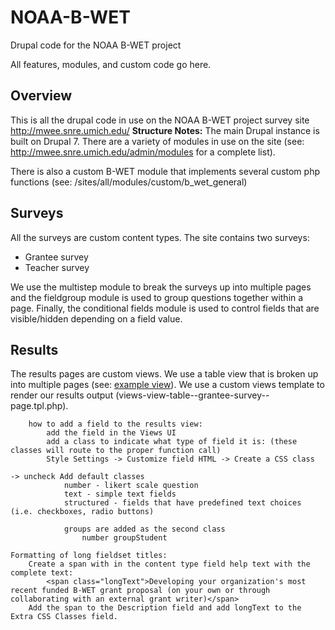 NOAA-B-WET
==========

Drupal code for the NOAA B-WET project

All features, modules, and custom code go here.

Overview
--------

This is all the drupal code in use on the NOAA B-WET project survey site <a herf="http://mwee.snre.umich.edu/">http://mwee.snre.umich.edu/</a>
__Structure Notes:__
The main Drupal instance is built on Drupal 7. There are a variety of modules in use on the site (see: <a href="http://mwee.snre.umich.edu/admin/modules">http://mwee.snre.umich.edu/admin/modules</a> for a complete list). 

There is also a custom B-WET module that implements several custom php functions (see: /sites/all/modules/custom/b_wet_general)

Surveys
-------

All the surveys are custom content types. The site contains two surveys:
* Grantee survey
* Teacher survey
	
We use the multistep module to break the surveys up into multiple pages and the fieldgroup module is used to group questions together within a page. Finally, the conditional fields module is used to control fields that are visible/hidden depending on a field value. 

Results
-------
The results pages are custom views. We use a table view that is broken up into multiple pages (see: <a href="http://mwee.snre.umich.edu/admin/structure/views/view/grantee_survey/edit/page_3">example view</a>). We use a custom views template to render our results output (views-view-table--grantee-survey--page.tpl.php).

		how to add a field to the results view:
			add the field in the Views UI
			add a class to indicate what type of field it is: (these classes will route to the proper function call)
			Style Settings -> Customize field HTML -> Create a CSS class
																						 -> uncheck Add default classes
				number - likert scale question
				text - simple text fields
				structured - fields that have predefined text choices (i.e. checkboxes, radio buttons)

				groups are added as the second class
					number groupStudent

	Formatting of long fieldset titles:
		Create a span with in the content type field help text with the complete text:
			<span class="longText">Developing your organization's most recent funded B-WET grant proposal (on your own or through collaborating with an external grant writer)</span>
		Add the span to the Description field and add longText to the Extra CSS Classes field.